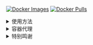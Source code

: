 [![Docker Images](https://github.com/wbmins/ImmortalWrt-Docker/actions/workflows/build_docker_images.yml/badge.svg)](https://github.com/wbmins/ImmortalWrt-Docker/actions/workflows/build_docker_images.yml)
[![Docker Pulls](https://img.shields.io/docker/pulls/wbmins/openwrt.svg?label=Docker%20Pulls&logo=docker&color=orange)](https://hub.docker.com/r/wbmins/openwrt)
<details>
   <summary>使用方法</summary>
  
1、打开网卡混杂模式，其中enp1s0根据ifconfig命令找到自己的本地网卡名称替换
```
sudo ip link set enp1s0 promisc on
```
2、docker-compose 启动
```yaml
services:
  openwrt:
    image:  wbmins/openwrt:x86_64  
    container_name: openwrt
    privileged: true
    restart: always
    networks:
      macnet

networks:
  macnet:
    driver: macvlan
    driver_opts:
      parent: enp1s0 # 第一步的网卡
    ipam:
      config:
        - subnet: 192.168.1.0/24 #子网网段
          gateway: 192.168.1.1 #网关
```

3、进入容器内部环境
```
docker exec -it openwrt ash
```
4、根据自己实际情况修改网络配置，修改完成后保存配置
```
vi /etc/config/network
```
5、退出容器内部环境，在宿主机环境执行重启容器命令
```
docker container restart openwrt
```
</details>

<details>
   <summary>容器代理</summary>

|名字|	ip	|接口|
| ----------- | ----------- |----------- |
|宿主机|	192.168.1.4|	enp1s0|
|Openwrt 容器|	192.168.1.5|	macvlan|

1、创建桥接 br-macvlan 网络 `ip link add br-macvlan link enp1s0 type macvlan mode bridge`

2、br-macvlan 网络指定 ip `ip addr add 192.168.1.111 dev br-macvlan`

3、启用 br-macvlan 网络 `ip link set br-macvlan up`

4、让 Openwrt 容器网络经过 br-macvlan `ip route add 192.168.1.5 dev br-macvlan`

5、容器启动指定代理 `-e http_proxy=http://192.168.1.5:7890 -e https_proxy=http://192.168.1.5:7890`

6、上述配置重启后失效，如果需要可以写一个脚本开机自启设置

7、参考
  - [macvlan网络模式下容器与宿主机互通](https://rehtt.com/index.php/archives/236/)
  - [Docker 部署的 openWrt 软路由, 并解决无法与宿主机通信问题](https://www.treesir.pub/post/n1-docker)
</details>

<details>
   <summary>特别鸣谢</summary>

- [OpenWrt-Docker](https://github.com/SuLingGG/OpenWrt-Docker)
- [SuLingGG/OpenWrt-Docker](https://github.com/SuLingGG/OpenWrt-Docker)
- [ImmortalWrt OpenWrt Source](https://github.com/immortalwrt/immortalwrt)
- [P3TERX/Actions-OpenWrt](https://github.com/P3TERX/Actions-OpenWrt)
- [OpenWrt Source Repository](https://github.com/openwrt/openwrt)
- [Lean's OpenWrt source](https://github.com/coolsnowwolf/lede)
</details>
